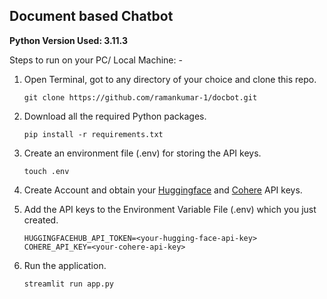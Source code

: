 ## Document based Chatbot

**Python Version Used: 3.11.3**

Steps to run on your PC/ Local Machine: -

1. Open Terminal, got to any directory of your choice and clone this repo. 

   ```
   git clone https://github.com/ramankumar-1/docbot.git
   ```

3. Download all the required Python packages.

   ```
   pip install -r requirements.txt
   ```

5. Create an environment file (.env) for storing the API keys. 

   ```
   touch .env
   ```

7. Create Account and obtain your [Huggingface](https://huggingface.co/settings/tokens) and [Cohere](https://dashboard.cohere.com/api-keys) API keys. 
8. Add the API keys to the Environment Variable File (.env) which you just created.<br>
	```
	HUGGINGFACEHUB_API_TOKEN=<your-hugging-face-api-key>
	COHERE_API_KEY=<your-cohere-api-key>
	```
9. Run the application. 

    ```
   streamlit run app.py
    ```
